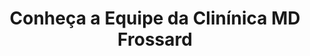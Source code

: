 ---
id: equipe
title: Conheça a Equipe da Clinínica MD Frossard
layout: mdf_equipe
active_menu: sobre
description: Nossa clínica é liderada pelos Drs. Marcos Frossard e Davi Frossard. Conheça a trajetória profissional deles. Veja também toda a equipe de apoio.
---